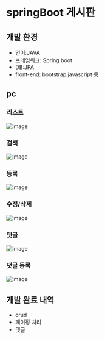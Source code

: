 # springBoot 게시판
## 개발 환경 
* 언어:JAVA
* 프레임워크: Spring boot
* DB:JPA
* front-end: bootstrap,javascript 등


## pc

### 리스트
![image](https://user-images.githubusercontent.com/74157075/135454160-3579dc61-5117-4c1b-b6d7-7564f448dee3.png)
### 검색
![image](https://user-images.githubusercontent.com/74157075/135454417-246e77dd-eebd-427a-bdd5-030cb27b069c.png)
### 등록
![image](https://user-images.githubusercontent.com/74157075/135454491-caf5e292-de90-4690-a679-b3c67cb7eb17.png)
### 수정/삭제
![image](https://user-images.githubusercontent.com/74157075/135454636-3085d868-63b1-47a6-8212-1165dc849032.png)
### 댓글
![image](https://user-images.githubusercontent.com/74157075/135454713-5fdddfa8-36d1-4d97-a150-ae383d976a5a.png)
### 댓글 등록
![image](https://user-images.githubusercontent.com/74157075/135454793-b7c003f2-df38-4a24-9095-dc9513e3ef30.png)

## 개발 완료 내역
* crud 
* 페이징 처리 
* 댓글

